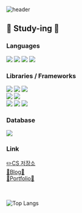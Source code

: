 
![header](https://capsule-render.vercel.app/api?type=waving&color=timeGradient&height=200&width="auto"&section=header&text=ez1n&fontSize=80)

<div>
  
 ## 🌱 Study-ing 🌱
  
 ### Languages
 
  <div class="row">
    <img src="https://img.shields.io/badge/HTML5-E34F26?style=plastic&logo=HTML5&logoColor=white"/>
    <img src="https://img.shields.io/badge/CSS3-1572B6?style=plastic&logo=CSS3&logoColor=white"/>
    <img src="https://img.shields.io/badge/javascript-%23323330.svg?style=plastic&logo=javascript&logoColor=%23F7DF1E"/>
    <img src="https://img.shields.io/badge/typescript-%23007ACC.svg?style=plastic&logo=typescript&logoColor=white"/>
  </div>
  
 ### Libraries / Frameworks
 
 <div class="row">
    <img src="https://img.shields.io/badge/React-20232A?style=plastic&logo=react&logoColor=61DAFB"/>
    <img src="https://img.shields.io/badge/react_native-%2320232a.svg?style=plastic&logo=react&logoColor=%2361DAFB"/>
    <img src="https://img.shields.io/badge/Next-black?style=plastic&logo=next.js&logoColor=white"/>
  </div>
  <div class="row">
    <img src="https://img.shields.io/badge/-React%20Query-FF4154?style=plastic&logo=react%20query&logoColor=white" />
    <img src="https://img.shields.io/badge/redux-%23593d88.svg?style=plastic&logo=redux&logoColor=white"/>
  </div>
  <div class="row">
    <img src="https://img.shields.io/badge/PostCSS-DD3A0A?style=plastic&logo=PostCSS&logoColor=white"/>
    <img src="https://img.shields.io/badge/styled--components-DB7093?style=plastic&logo=styled-components&logoColor=white"/>
    <img src="https://img.shields.io/badge/MUI-%230081CB.svg?style=plastic&logo=mui&logoColor=white"/>
  </div>
  
  ### Database
  <div class="row">
    <img src="https://img.shields.io/badge/Firebase-039BE5?style=plastic&logo=Firebase&logoColor=white"/>
  </div>
  
  ### Link
  <div><a href="https://www.notion.so/CS-0d307e7ab6b641898e3bc1bd88b78194">✏️CS 저장소</a></div>
  <div><a href="https://ttugttag-coding.tistory.com/">🏃Blog🏃</a></div>
  <div><a href="https://www.notion.so/ef18167eab1b47b789f0b3da3d537c14/">🎨Portfolio🎨</a></div>

  <br>
  <br>

  ![Top Langs](https://github-readme-stats.vercel.app/api/top-langs/?username=ez1n&layout=compact&hide=Python)
  
</div>
